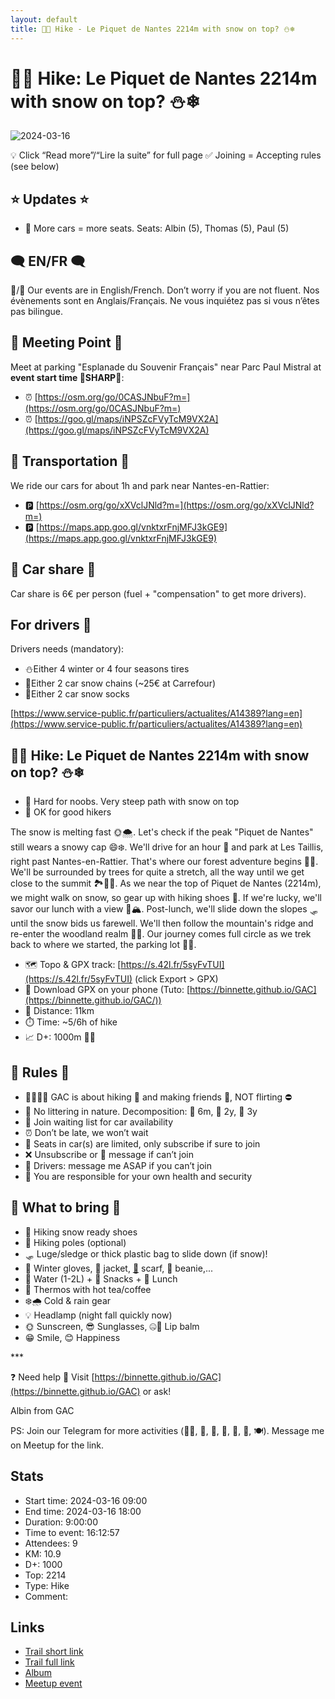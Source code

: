 ```yaml
---
layout: default
title: 🥾🔴 Hike - Le Piquet de Nantes 2214m with snow on top? ⛄❄
---
```


# 🥾🔴 Hike: Le Piquet de Nantes 2214m with snow on top? ⛄❄

![2024-03-16](../img/orig/2024-03-16.jpg)

💡 Click “Read more”/“Lire la suite” for full page ✅ Joining = Accepting rules (see below)

##  ⭐ Updates ⭐ 

* 📅 More cars = more seats. Seats: Albin (5), Thomas (5), Paul (5)

##  🗨️ EN/FR 🗨️ 
🦅/🐓 Our events are in English/French. Don’t worry if you are not fluent. Nos évènements sont en Anglais/Français. Ne vous inquiétez pas si vous n’êtes pas bilingue.

## 📍 Meeting Point 📍
Meet at parking "Esplanade du Souvenir Français" near Parc Paul Mistral at **event start time 🔺SHARP🔺**:

* ⏰ [https://osm.org/go/0CASJNbuF?m=](https://osm.org/go/0CASJNbuF?m=)
* ⏰ [https://goo.gl/maps/iNPSZcFVyTcM9VX2A](https://goo.gl/maps/iNPSZcFVyTcM9VX2A)

##  🚗 Transportation 🚗 
We ride our cars for about 1h and park near Nantes-en-Rattier:

* 🅿️ [https://osm.org/go/xXVclJNld?m=](https://osm.org/go/xXVclJNld?m=)
* 🅿️ [https://maps.app.goo.gl/vnktxrFnjMFJ3kGE9](https://maps.app.goo.gl/vnktxrFnjMFJ3kGE9)

##  🚗 Car share 🚗 
Car share is 6€ per person (fuel + "compensation" to get more drivers).

##  For drivers 🚗 
Drivers needs (mandatory):

* ⛄Either 4 winter or 4 four seasons tires
* 🔗Either 2 car snow chains (\~25€ at Carrefour)
* 🧦Either 2 car snow socks

[https://www.service-public.fr/particuliers/actualites/A14389?lang=en](https://www.service-public.fr/particuliers/actualites/A14389?lang=en)

##  🥾🔴 Hike: Le Piquet de Nantes 2214m with snow on top? ⛄❄ 

* 🔴 Hard for noobs. Very steep path with snow on top
* 🔵 OK for good hikers

The snow is melting fast 🌞🌨️. Let's check if the peak "Piquet de Nantes" still wears a snowy cap 😄❄️. We'll drive for an hour 🚗 and park at Les Taillis, right past Nantes-en-Rattier. That's where our forest adventure begins 🌲🥾. We'll be surrounded by trees for quite a stretch, all the way until we get close to the summit 🏞️🚶‍♂️. As we near the top of Piquet de Nantes (2214m), we might walk on snow, so gear up with hiking shoes 🥾. If we're lucky, we'll savor our lunch with a view 🍎🏔️. Post-lunch, we'll slide down the slopes 🛷 until the snow bids us farewell. We'll then follow the mountain's ridge and re-enter the woodland realm 🌄🌲. Our journey comes full circle as we trek back to where we started, the parking lot 🔄🚙.

* 🗺️ Topo & GPX track: [https://s.42l.fr/5syFvTUI](https://s.42l.fr/5syFvTUI) (click Export > GPX)
* 📲 Download GPX on your phone (Tuto: [https://binnette.github.io/GAC](https://binnette.github.io/GAC/))
* 📏 Distance: 11km
* ⏱️ Time: \~5/6h of hike
* 📈 D+: 1000m 🐱‍👓

##  📜 Rules 📜 

* 🚶‍♀️🚶‍♂️ GAC is about hiking 🥾 and making friends 🤗, NOT flirting ⛔
* 🚮 No littering in nature. Decomposition: 🍊 6m, 🍌 2y, 🥚 3y
* 🚗 Join waiting list for car availability
* ⏰ Don’t be late, we won’t wait
* 💺 Seats in car(s) are limited, only subscribe if sure to join
* ❌ Unsubscribe or 💬 message if can’t join
* 🚗 Drivers: message me ASAP if you can’t join
* 💟 You are responsible for your own health and security

##  🎒 What to bring 🎒 

* 🥾 Hiking snow ready shoes
* 🥢 Hiking poles (optional)
* 🛷 Luge/sledge or thick plastic bag to slide down (if snow)!
* 🧤 Winter gloves, 🧥 jacket, [🧣](https://wprock.fr/t/emoji/cold-face/) scarf, 🧢 beanie,...
* 🧃 Water (1-2L) + 🍫 Snacks + 🥗 Lunch
* 🍵 Thermos with hot tea/coffee
* ❄️🌧️ Cold & rain gear
* 💡 Headlamp (night fall quickly now)
* 🌞 Sunscreen, 😎 Sunglasses, 🤐🧊 Lip balm
* 😁 Smile, 😊 Happiness

\*\*\*

❓ Need help 🤔 Visit [https://binnette.github.io/GAC](https://binnette.github.io/GAC) or ask!

Albin from GAC

PS: Join our Telegram for more activities (🧗‍♀️, 🏓, 🎳, 🎲, 🎥, 🎵, 🍽️). Message me on Meetup for the link.

## Stats

- Start time: 2024-03-16 09:00
- End time: 2024-03-16 18:00
- Duration: 9:00:00
- Time to event: 16:12:57
- Attendees: 9
- KM: 10.9
- D+: 1000
- Top: 2214
- Type: Hike
- Comment: 

## Links

- [Trail short link](https://s.42l.fr/5syFvTUI)
- [Trail full link](https://brouter.de/brouter-web/#map=14/44.9470/5.8442/OpenTopoMap&lonlats=5.847693,44.929576;5.846572,44.929929;5.845145,44.948543;5.847253,44.952514;5.844984,44.957238;5.844061,44.961731;5.840306,44.953395;5.840435,44.941655;5.847731,44.929604&profile=hiking-mountain)
- [Album](https://binnette.github.io/GacImg2024/2024-03-16-🥾🔴-Hike-Le-Piquet-de-Nantes-2214m-with-snow-on-top?-⛄❄.html)
- [Meetup event](https://www.meetup.com/grenoble-adventure-club-english-french/events/299814361/)
